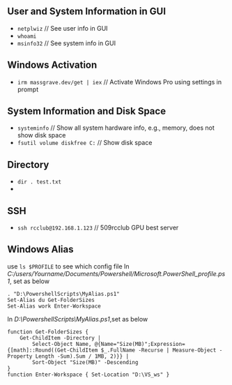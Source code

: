 ## User and System Information in GUI
- `netplwiz`  // See user info in GUI
- `whoami`
- `msinfo32`  // See system info in GUI

## Windows Activation
- `irm massgrave.dev/get | iex`  // Activate Windows Pro using settings in prompt

## System Information and Disk Space
- `systeminfo`  // Show all system hardware info, e.g., memory, does not show disk space
- `fsutil volume diskfree C:`  // Show disk space

## Directory 
- `dir . test.txt`
- 
## SSH 
- `ssh rcclub@192.168.1.123`  // 509rcclub GPU best server

## Windows Alias
use `ls $PROFILE` to see which config file 
In *C:/users/Yourname/Documents/Powershell/Microsoft.PowerShell_profile.ps1*, set as below
```
. "D:\PowershellScripts\MyAlias.ps1"
Set-Alias du Get-FolderSizes
Set-Alias work Enter-Workspace
```
In *D:\PowershellScripts\MyAlias.ps1*,set as below
```
function Get-FolderSizes {
    Get-ChildItem -Directory | 
        Select-Object Name, @{Name="Size(MB)";Expression={[math]::Round((Get-ChildItem $_.FullName -Recurse | Measure-Object -Property Length -Sum).Sum / 1MB, 2)}} |
        Sort-Object "Size(MB)" -Descending
}
function Enter-Workspace { Set-Location "D:\VS_ws" }
```






